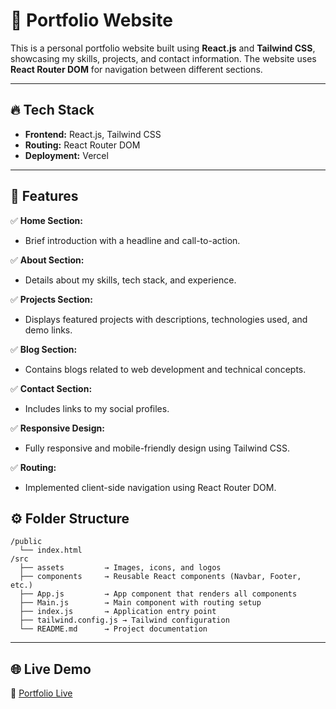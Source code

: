 # 🚀 **Portfolio Website**

This is a personal portfolio website built using **React.js** and **Tailwind CSS**, showcasing my skills, projects, and contact information. The website uses **React Router DOM** for navigation between different sections.

---

## 🔥 **Tech Stack**

- **Frontend:** React.js, Tailwind CSS
- **Routing:** React Router DOM
- **Deployment:** Vercel

---

## 🌟 **Features**

✅ **Home Section:** 
- Brief introduction with a headline and call-to-action.

✅ **About Section:** 
- Details about my skills, tech stack, and experience.

✅ **Projects Section:** 
- Displays featured projects with descriptions, technologies used, and demo links.

✅ **Blog Section:** 
- Contains blogs related to web development and technical concepts.  

✅ **Contact Section:** 
- Includes links to my social profiles.

✅ **Responsive Design:** 
- Fully responsive and mobile-friendly design using Tailwind CSS.

✅ **Routing:** 
- Implemented client-side navigation using React Router DOM.

## ⚙️ **Folder Structure**

```
/public
  └── index.html
/src
  ├── assets         → Images, icons, and logos
  ├── components     → Reusable React components (Navbar, Footer, etc.)
  ├── App.js         → App component that renders all components
  ├── Main.js        → Main component with routing setup
  ├── index.js       → Application entry point
  ├── tailwind.config.js → Tailwind configuration
  └── README.md      → Project documentation
```

---

## 🌐 **Live Demo**

🔗 [Portfolio Live](https://portfolio-iota-prince.vercel.app/)  

